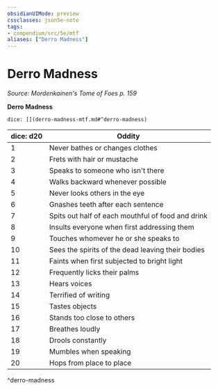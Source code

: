 ```yaml
---
obsidianUIMode: preview
cssclasses: json5e-note
tags:
- compendium/src/5e/mtf
aliases: ["Derro Madness"]
---
```

# Derro Madness
*Source: Mordenkainen's Tome of Foes p. 159* 

**Derro Madness**

`dice: [](derro-madness-mtf.md#^derro-madness)`

| dice: d20 | Oddity |
|-----------|--------|
| 1 | Never bathes or changes clothes |
| 2 | Frets with hair or mustache |
| 3 | Speaks to someone who isn't there |
| 4 | Walks backward whenever possible |
| 5 | Never looks others in the eye |
| 6 | Gnashes teeth after each sentence |
| 7 | Spits out half of each mouthful of food and drink |
| 8 | Insults everyone when first addressing them |
| 9 | Touches whomever he or she speaks to |
| 10 | Sees the spirits of the dead leaving their bodies |
| 11 | Faints when first subjected to bright light |
| 12 | Frequently licks their palms |
| 13 | Hears voices |
| 14 | Terrified of writing |
| 15 | Tastes objects |
| 16 | Stands too close to others |
| 17 | Breathes loudly |
| 18 | Drools constantly |
| 19 | Mumbles when speaking |
| 20 | Hops from place to place |
^derro-madness